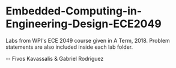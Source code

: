 # Embedded-Computing-in-Engineering-Design-ECE2049

Labs from WPI's ECE 2049 course given in A Term, 2018. Problem statements are also included inside each lab folder.

-- Fivos Kavassalis & Gabriel Rodriguez

